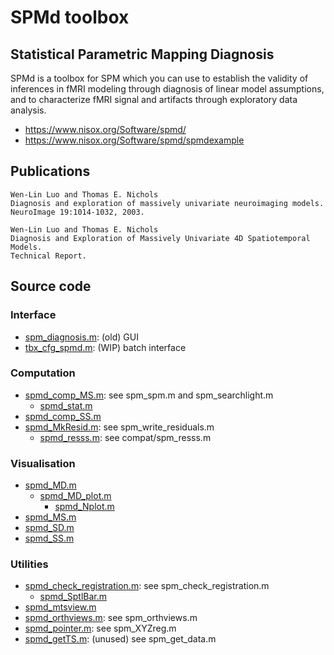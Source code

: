 # SPMd toolbox

## Statistical Parametric Mapping Diagnosis

SPMd is a toolbox for SPM which you can use to establish the validity of inferences in fMRI modeling through diagnosis of linear model assumptions, and to characterize fMRI signal and artifacts through exploratory data analysis.

  * https://www.nisox.org/Software/spmd/
  * https://www.nisox.org/Software/spmd/spmdexample

## Publications

```
Wen-Lin Luo and Thomas E. Nichols
Diagnosis and exploration of massively univariate neuroimaging models.
NeuroImage 19:1014-1032, 2003.
```
```
Wen-Lin Luo and Thomas E. Nichols
Diagnosis and Exploration of Massively Univariate 4D Spatiotemporal Models.
Technical Report.
```

## Source code

### Interface

  * [spm_diagnosis.m](https://github.com/gllmflndn/SPMd/blob/main/spm_diagnosis.m): (old) GUI
  * [tbx_cfg_spmd.m](https://github.com/gllmflndn/SPMd/blob/main/tbx_cfg_spmd.m): (WIP) batch interface

### Computation

  * [spmd_comp_MS.m](https://github.com/gllmflndn/SPMd/blob/main/spmd_comp_MS.m): see spm_spm.m and spm_searchlight.m
     * [spmd_stat.m](https://github.com/gllmflndn/SPMd/blob/main/spmd_stat.m)
  * [spmd_comp_SS.m](https://github.com/gllmflndn/SPMd/blob/main/spmd_comp_SS.m)
  * [spmd_MkResid.m](https://github.com/gllmflndn/SPMd/blob/main/spmd_MkResid.m): see spm_write_residuals.m
    * [spmd_resss.m](https://github.com/gllmflndn/SPMd/blob/main/spmd_resss.m): see compat/spm_resss.m

### Visualisation

  * [spmd_MD.m](https://github.com/gllmflndn/SPMd/blob/main/spmd_MD.m)
    * [spmd_MD_plot.m](https://github.com/gllmflndn/SPMd/blob/main/spmd_MD_plot.m)
      * [spmd_Nplot.m](https://github.com/gllmflndn/SPMd/blob/main/spmd_Nplot.m)
  * [spmd_MS.m](https://github.com/gllmflndn/SPMd/blob/main/spmd_MS.m)
  * [spmd_SD.m](https://github.com/gllmflndn/SPMd/blob/main/spmd_SD.m)
  * [spmd_SS.m](https://github.com/gllmflndn/SPMd/blob/main/spmd_SS.m)

### Utilities

  * [spmd_check_registration.m](https://github.com/gllmflndn/SPMd/blob/main/spmd_check_registration.m): see spm_check_registration.m
    * [spmd_SptlBar.m](https://github.com/gllmflndn/SPMd/blob/main/spmd_SptlBar.m)
  * [spmd_mtsview.m](https://github.com/gllmflndn/SPMd/blob/main/spmd_mtsview.m)
  * [spmd_orthviews.m](https://github.com/gllmflndn/SPMd/blob/main/spmd_orthviews.m): see spm_orthviews.m
  * [spmd_pointer.m](https://github.com/gllmflndn/SPMd/blob/main/spmd_pointer.m): see spm_XYZreg.m
  * [spmd_getTS.m](https://github.com/gllmflndn/SPMd/blob/main/spmd_getTS.m): (unused) see spm_get_data.m